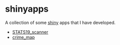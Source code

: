 shinyapps
=======

A collection of some [shiny](http://shiny.rstudio.com) apps that I have developed.

* [STATS19_scanner](https://pracademic.shinyapps.io/STATS19_scanner/)
* [crime_map](https://pracademic.shinyapps.io/crime_map/)
